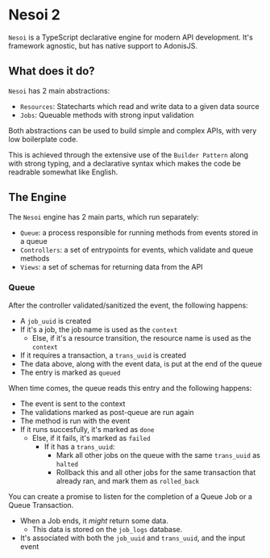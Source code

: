 # Nesoi 2

`Nesoi` is a TypeScript declarative engine for modern API development.
It's framework agnostic, but has native support to AdonisJS.

## What does it do?

`Nesoi` has 2 main abstractions:
- `Resources`: Statecharts which read and write data to a given data source
- `Jobs`: Queuable methods with strong input validation

Both abstractions can be used to build simple and complex APIs, with very low boilerplate code.

This is achieved through the extensive use of the `Builder Pattern` along with strong typing, and a declarative syntax which makes the code be readrable somewhat like English.

## The Engine

The `Nesoi` engine has 2 main parts, which run separately:
- `Queue`: a process responsible for running methods from events stored in a queue
- `Controllers`: a set of entrypoints for events, which validate and queue methods
- `Views`: a set of schemas for returning data from the API

### Queue

After the controller validated/sanitized the event, the following happens:
- A `job_uuid` is created
- If it's a job, the job name is used as the `context`
    - Else, if it's a resource transition, the resource name is used as the `context`
- If it requires a transaction, a `trans_uuid` is created
- The data above, along with the event data, is put at the end of the queue
- The entry is marked as `queued`

When time comes, the queue reads this entry and the following happens:
- The event is sent to the context
- The validations marked as post-queue are run again
- The method is run with the event
- If it runs succesfully, it's marked as `done`
    - Else, if it fails, it's marked as `failed`
        - If it has a `trans_uuid`:
            - Mark all other jobs on the queue with the same `trans_uuid` as `halted`
            - Rollback this and all other jobs for the same transaction that already ran, and mark them as `rolled_back`

You can create a promise to listen for the completion of a Queue Job or a Queue Transaction.

- When a Job ends, it _might_ return some data.
    - This data is stored on the `job_logs` database.
- It's associated with both the `job_uuid` and `trans_uuid`, and the input event
